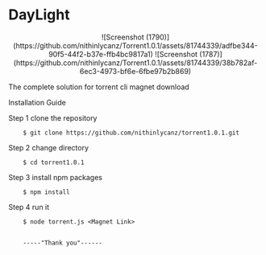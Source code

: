 # DayLight
<div align="center">
 <p align='center'>
![Screenshot (1790)](https://github.com/nithinlycanz/Torrent1.0.1/assets/81744339/adfbe344-90f5-44f2-b37e-ffb4bc9817a1)
![Screenshot (1787)](https://github.com/nithinlycanz/Torrent1.0.1/assets/81744339/38b782af-6ec3-4973-bf6e-6fbe97b2b869)

 </p>
</div>
 
 The complete solution for torrent cli magnet download 

Installation Guide

Step 1
        clone the repository

        $ git clone https://github.com/nithinlycanz/torrent1.0.1.git

Step 2
        change directory

        $ cd torrent1.0.1

Step 3
        install npm packages

        $ npm install

Step 4
        run it

        $ node torrent.js <Magnet Link>


        -----"Thank you"------
